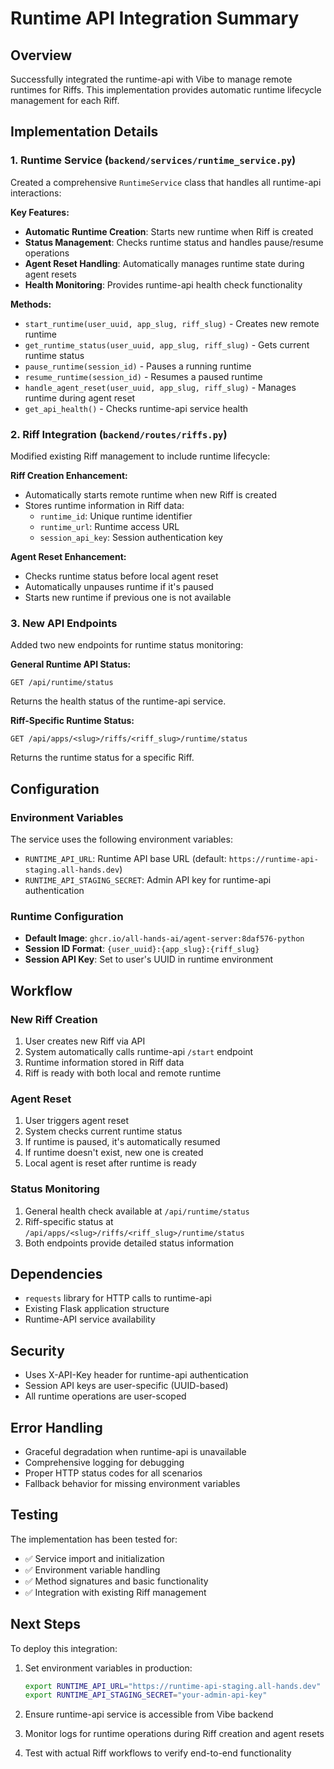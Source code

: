 # Runtime API Integration Summary

## Overview
Successfully integrated the runtime-api with Vibe to manage remote runtimes for Riffs. This implementation provides automatic runtime lifecycle management for each Riff.

## Implementation Details

### 1. Runtime Service (`backend/services/runtime_service.py`)
Created a comprehensive `RuntimeService` class that handles all runtime-api interactions:

**Key Features:**
- **Automatic Runtime Creation**: Starts new runtime when Riff is created
- **Status Management**: Checks runtime status and handles pause/resume operations
- **Agent Reset Handling**: Automatically manages runtime state during agent resets
- **Health Monitoring**: Provides runtime-api health check functionality

**Methods:**
- `start_runtime(user_uuid, app_slug, riff_slug)` - Creates new remote runtime
- `get_runtime_status(user_uuid, app_slug, riff_slug)` - Gets current runtime status
- `pause_runtime(session_id)` - Pauses a running runtime
- `resume_runtime(session_id)` - Resumes a paused runtime
- `handle_agent_reset(user_uuid, app_slug, riff_slug)` - Manages runtime during agent reset
- `get_api_health()` - Checks runtime-api service health

### 2. Riff Integration (`backend/routes/riffs.py`)
Modified existing Riff management to include runtime lifecycle:

**Riff Creation Enhancement:**
- Automatically starts remote runtime when new Riff is created
- Stores runtime information in Riff data:
  - `runtime_id`: Unique runtime identifier
  - `runtime_url`: Runtime access URL
  - `session_api_key`: Session authentication key

**Agent Reset Enhancement:**
- Checks runtime status before local agent reset
- Automatically unpauses runtime if it's paused
- Starts new runtime if previous one is not available

### 3. New API Endpoints
Added two new endpoints for runtime status monitoring:

**General Runtime API Status:**
```
GET /api/runtime/status
```
Returns the health status of the runtime-api service.

**Riff-Specific Runtime Status:**
```
GET /api/apps/<slug>/riffs/<riff_slug>/runtime/status
```
Returns the runtime status for a specific Riff.

## Configuration

### Environment Variables
The service uses the following environment variables:

- `RUNTIME_API_URL`: Runtime API base URL (default: `https://runtime-api-staging.all-hands.dev`)
- `RUNTIME_API_STAGING_SECRET`: Admin API key for runtime-api authentication

### Runtime Configuration
- **Default Image**: `ghcr.io/all-hands-ai/agent-server:8daf576-python`
- **Session ID Format**: `{user_uuid}:{app_slug}:{riff_slug}`
- **Session API Key**: Set to user's UUID in runtime environment

## Workflow

### New Riff Creation
1. User creates new Riff via API
2. System automatically calls runtime-api `/start` endpoint
3. Runtime information stored in Riff data
4. Riff is ready with both local and remote runtime

### Agent Reset
1. User triggers agent reset
2. System checks current runtime status
3. If runtime is paused, it's automatically resumed
4. If runtime doesn't exist, new one is created
5. Local agent is reset after runtime is ready

### Status Monitoring
1. General health check available at `/api/runtime/status`
2. Riff-specific status at `/api/apps/<slug>/riffs/<riff_slug>/runtime/status`
3. Both endpoints provide detailed status information

## Dependencies
- `requests` library for HTTP calls to runtime-api
- Existing Flask application structure
- Runtime-API service availability

## Security
- Uses X-API-Key header for runtime-api authentication
- Session API keys are user-specific (UUID-based)
- All runtime operations are user-scoped

## Error Handling
- Graceful degradation when runtime-api is unavailable
- Comprehensive logging for debugging
- Proper HTTP status codes for all scenarios
- Fallback behavior for missing environment variables

## Testing
The implementation has been tested for:
- ✅ Service import and initialization
- ✅ Environment variable handling
- ✅ Method signatures and basic functionality
- ✅ Integration with existing Riff management

## Next Steps
To deploy this integration:

1. Set environment variables in production:
   ```bash
   export RUNTIME_API_URL="https://runtime-api-staging.all-hands.dev"
   export RUNTIME_API_STAGING_SECRET="your-admin-api-key"
   ```

2. Ensure runtime-api service is accessible from Vibe backend

3. Monitor logs for runtime operations during Riff creation and agent resets

4. Test with actual Riff workflows to verify end-to-end functionality